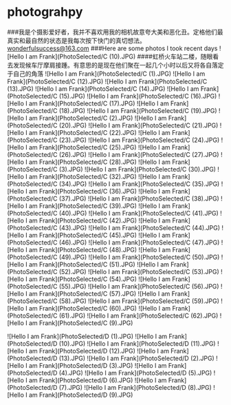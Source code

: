 # photograhpy
###我是个摄影爱好者，我并不喜欢用我的相机故意夸大美和恶化丑。定格他们最真实和最自然的状态是我每次按下快门的真切想法。wonderfulsuccess@163.com
###Here are some photos I took recent days
![Hello I am Frank](PhotoSelected/C (10).JPG)
####虹桥火车站二楼，随眼看去发现候车厅摩肩接踵。有意思的是现在他们聚在一起几个小时以后又将各自落定于自己的角落
![Hello I am Frank](PhotoSelected/C (1).JPG)
![Hello I am Frank](PhotoSelected/C (12).JPG)
![Hello I am Frank](PhotoSelected/C (13).JPG)
![Hello I am Frank](PhotoSelected/C (14).JPG)
![Hello I am Frank](PhotoSelected/C (15).JPG)
![Hello I am Frank](PhotoSelected/C (16).JPG)
![Hello I am Frank](PhotoSelected/C (17).JPG)
![Hello I am Frank](PhotoSelected/C (18).JPG)
![Hello I am Frank](PhotoSelected/C (19).JPG)
![Hello I am Frank](PhotoSelected/C (2).JPG)
![Hello I am Frank](PhotoSelected/C (20).JPG)
![Hello I am Frank](PhotoSelected/C (21).JPG)
![Hello I am Frank](PhotoSelected/C (22).JPG)
![Hello I am Frank](PhotoSelected/C (23).JPG)
![Hello I am Frank](PhotoSelected/C (24).JPG)
![Hello I am Frank](PhotoSelected/C (25).JPG)
![Hello I am Frank](PhotoSelected/C (26).JPG)
![Hello I am Frank](PhotoSelected/C (27).JPG)
![Hello I am Frank](PhotoSelected/C (28).JPG)
![Hello I am Frank](PhotoSelected/C (3).JPG)
![Hello I am Frank](PhotoSelected/C (30).JPG)
![Hello I am Frank](PhotoSelected/C (32).JPG)
![Hello I am Frank](PhotoSelected/C (34).JPG)
![Hello I am Frank](PhotoSelected/C (35).JPG)
![Hello I am Frank](PhotoSelected/C (36).JPG)
![Hello I am Frank](PhotoSelected/C (37).JPG)
![Hello I am Frank](PhotoSelected/C (38).JPG)
![Hello I am Frank](PhotoSelected/C (39).JPG)
![Hello I am Frank](PhotoSelected/C (40).JPG)
![Hello I am Frank](PhotoSelected/C (41).JPG)
![Hello I am Frank](PhotoSelected/C (42).JPG)
![Hello I am Frank](PhotoSelected/C (43).JPG)
![Hello I am Frank](PhotoSelected/C (44).JPG)
![Hello I am Frank](PhotoSelected/C (45).JPG)
![Hello I am Frank](PhotoSelected/C (46).JPG)
![Hello I am Frank](PhotoSelected/C (47).JPG)
![Hello I am Frank](PhotoSelected/C (48).JPG)
![Hello I am Frank](PhotoSelected/C (49).JPG)
![Hello I am Frank](PhotoSelected/C (50).JPG)
![Hello I am Frank](PhotoSelected/C (51).JPG)
![Hello I am Frank](PhotoSelected/C (52).JPG)
![Hello I am Frank](PhotoSelected/C (53).JPG)
![Hello I am Frank](PhotoSelected/C (54).JPG)
![Hello I am Frank](PhotoSelected/C (55).JPG)
![Hello I am Frank](PhotoSelected/C (56).JPG)
![Hello I am Frank](PhotoSelected/C (57).JPG)
![Hello I am Frank](PhotoSelected/C (58).JPG)
![Hello I am Frank](PhotoSelected/C (59).JPG)
![Hello I am Frank](PhotoSelected/C (60).JPG)
![Hello I am Frank](PhotoSelected/C (61).JPG)
![Hello I am Frank](PhotoSelected/C (62).JPG)
![Hello I am Frank](PhotoSelected/C (9).JPG)


![Hello I am Frank](PhotoSelected/D (1).JPG)
![Hello I am Frank](PhotoSelected/D (10).JPG)
![Hello I am Frank](PhotoSelected/D (11).JPG)
![Hello I am Frank](PhotoSelected/D (12).JPG)
![Hello I am Frank](PhotoSelected/D (13).JPG)
![Hello I am Frank](PhotoSelected/D (2).JPG)
![Hello I am Frank](PhotoSelected/D (3).JPG)
![Hello I am Frank](PhotoSelected/D (4).JPG)
![Hello I am Frank](PhotoSelected/D (5).JPG)
![Hello I am Frank](PhotoSelected/D (6).JPG)
![Hello I am Frank](PhotoSelected/D (7).JPG)
![Hello I am Frank](PhotoSelected/D (8).JPG)
![Hello I am Frank](PhotoSelected/D (9).JPG)